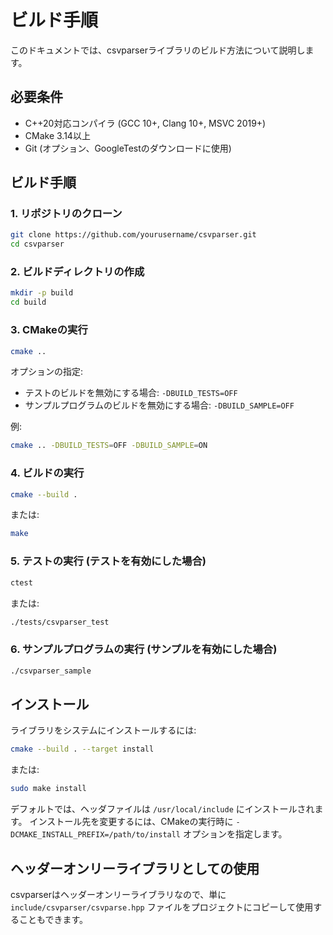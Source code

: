# ビルド手順

このドキュメントでは、csvparserライブラリのビルド方法について説明します。

## 必要条件

- C++20対応コンパイラ (GCC 10+, Clang 10+, MSVC 2019+)
- CMake 3.14以上
- Git (オプション、GoogleTestのダウンロードに使用)

## ビルド手順

### 1. リポジトリのクローン

```bash
git clone https://github.com/yourusername/csvparser.git
cd csvparser
```

### 2. ビルドディレクトリの作成

```bash
mkdir -p build
cd build
```

### 3. CMakeの実行

```bash
cmake ..
```

オプションの指定:

- テストのビルドを無効にする場合: `-DBUILD_TESTS=OFF`
- サンプルプログラムのビルドを無効にする場合: `-DBUILD_SAMPLE=OFF`

例:

```bash
cmake .. -DBUILD_TESTS=OFF -DBUILD_SAMPLE=ON
```

### 4. ビルドの実行

```bash
cmake --build .
```

または:

```bash
make
```

### 5. テストの実行 (テストを有効にした場合)

```bash
ctest
```

または:

```bash
./tests/csvparser_test
```

### 6. サンプルプログラムの実行 (サンプルを有効にした場合)

```bash
./csvparser_sample
```

## インストール

ライブラリをシステムにインストールするには:

```bash
cmake --build . --target install
```

または:

```bash
sudo make install
```

デフォルトでは、ヘッダファイルは `/usr/local/include` にインストールされます。
インストール先を変更するには、CMakeの実行時に `-DCMAKE_INSTALL_PREFIX=/path/to/install` オプションを指定します。

## ヘッダーオンリーライブラリとしての使用

csvparserはヘッダーオンリーライブラリなので、単に `include/csvparser/csvparse.hpp` ファイルをプロジェクトにコピーして使用することもできます。 